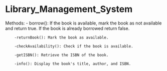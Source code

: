 # Library_Management_System
Methods:
        - borrow(): If the book is available, mark the book as not available and return true. If the book is already borrowed return false.
                 
        -returnBook(): Mark the book as available.
        
        -checkAvailability(): Check if the book is available.
        
        -getISBN(): Retrieve the ISBN of the book.
                 
        -info(): Display the book's title, author, and ISBN.
                 
